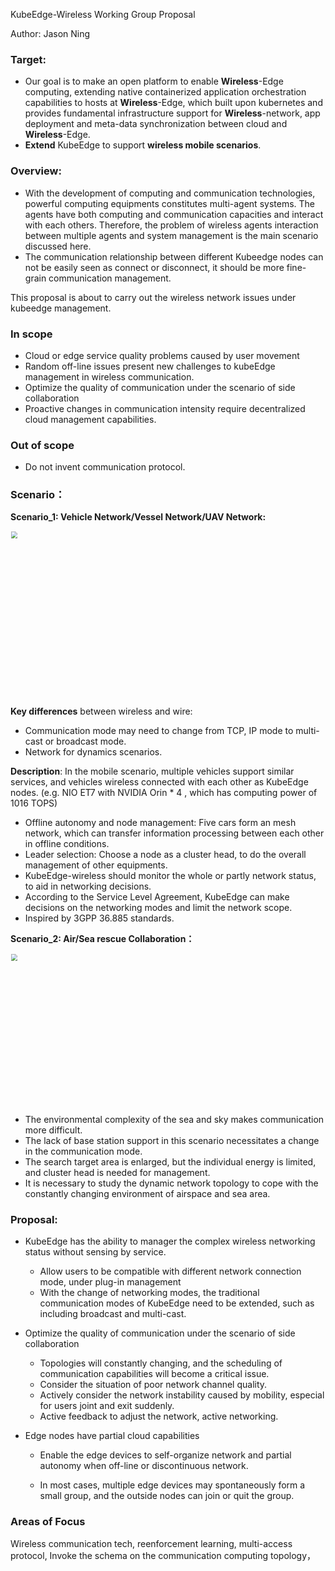KubeEdge-Wireless Working Group Proposal

Author: Jason Ning

### Target: 

- Our goal is to make an open platform to enable **Wireless**-Edge computing, extending native containerized application orchestration capabilities to hosts at **Wireless**-Edge, which built upon kubernetes and provides fundamental infrastructure support for **Wireless**-network, app deployment and meta-data synchronization between cloud and **Wireless**-Edge.
- **Extend** KubeEdge to support **wireless mobile scenarios**.

### Overview:

- With the development of computing and communication technologies, powerful computing equipments constitutes multi-agent systems. The agents have both computing and communication capacities and interact with each others. Therefore, the problem of wireless agents interaction between multiple agents and system management is the main scenario discussed here. 
- The communication relationship between different Kubeedge nodes can not be easily seen as connect or disconnect,  it should be more fine-grain communication management.

This proposal is about to carry out the wireless network issues under kubeedge management. 



### In scope

- Cloud or edge service quality problems caused by user movement
- Random off-line issues present new challenges to kubeEdge management in wireless communication. 
- Optimize the quality of communication under the scenario of side collaboration
- Proactive changes in communication intensity require decentralized cloud management capabilities.

### Out of scope

- Do not invent communication protocol.

### Scenario：

**Scenario_1: Vehicle Network/Vessel Network/UAV Network:**

<img src="https://snz04pap002files.storage.live.com/y4m9TFrXL6j2ajyTvHbGHvTWUo5w6kT7SMZ2DZq1t1ivm9Trt4Lo7wt4-azpzI5O746g8fXqBkMz0iweMjyNQdBS4WaXnv5HLtyxU_kHOFNGrEpgfrbocPHwC1Jb6TnskFPTfWwvQUzkhgsz-AoRc1VffTLSUX8klBth8EMHG_KmYO5zoKt_Vpk8XVRDn2UO_-J?width=640&height=397&cropmode=none" width="640" height="397" style="zoom: 67%;" />

**Key differences** between wireless and wire:  

- Communication mode may need to change from TCP, IP mode to multi-cast or broadcast mode.
- Network for dynamics scenarios.  

**Description**:  In the mobile scenario, multiple vehicles support similar services, and vehicles wireless connected with each other as KubeEdge nodes. (e.g. NIO ET7 with NVIDIA Orin * 4 , which has computing power of 1016 TOPS)

- Offline autonomy and node management: Five cars form an mesh network, which can transfer information processing between each other in offline conditions.
- Leader selection: Choose a node as a cluster head, to do the overall management of other equipments.
- KubeEdge-wireless should monitor the whole or partly network status, to aid in networking decisions.
- According to the Service Level Agreement, KubeEdge can make decisions on the networking modes and limit the network scope.
- Inspired by 3GPP 36.885 standards.

**Scenario_2: Air/Sea rescue Collaboration：**

<img src="https://snz04pap002files.storage.live.com/y4mJdEgovz7T_GDsALgDPEWrN4MhF1P7MudfdjqUTnhIxMSo5vkqrUdk8NpCFe6ypykfj-c0tXva_S67FrJP0G03ntfE6hptIxSc0d296PTI-WVFY-Sg8BYNN2JO0JuoqMVCSY-ytW43_0gp3FUGYZhaOMPInDR_1gc80DlY7s7vlbVV1dEC4YBnlYYCr3euiTW?width=657&height=362&cropmode=none" width="657" height="362" style="zoom:67%;" />


- The environmental complexity of the sea and sky makes communication more difficult.
- The lack of base station support in this scenario necessitates a change in the communication mode.
- The search target area is enlarged, but the individual energy is limited, and cluster head is needed for management.
- It is necessary to study the dynamic network topology to cope with the constantly changing environment of airspace and sea area.

### Proposal:

- KubeEdge has the ability to manager the complex wireless networking status without sensing by service.
  - Allow users to be compatible with different network connection mode, under plug-in management
  - With the change of networking modes, the traditional communication modes of KubeEdge need to be extended, such as including broadcast and multi-cast.
- Optimize the quality of communication under the scenario of side collaboration
  - Topologies will constantly changing, and the scheduling of communication capabilities will become a critical issue.
  - Consider the situation of poor network channel quality.
  - Actively consider the network instability caused by mobility, especial for users joint and exit suddenly.
  - Active feedback to adjust the network, active networking.
- Edge nodes have partial cloud capabilities

  - Enable the edge devices to self-organize network and partial autonomy when off-line or discontinuous network. 

  - In most cases, multiple edge devices may spontaneously form a small group, and the outside nodes can join or quit the group.

### Areas of Focus

   Wireless communication tech, reenforcement learning, multi-access protocol, Invoke the schema on the communication computing topology，





 
